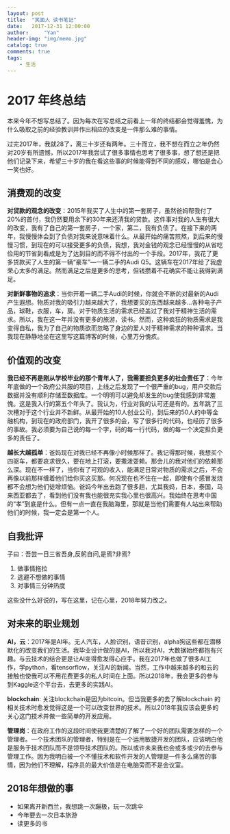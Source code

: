 ```yaml
---
layout: post
title:  "笑面人 读书笔记"
date:   2017-12-31 12:00:00
author:     "Yan"
header-img: "img/memo.jpg"
catalog: true
comments: true
tags:
    - 生活
---
```


# 2017 年终总结

本来今年不想写总结了。因为每次在写总结之前看上一年的终结都会觉得羞愧，为什么吸取之前的经验教训并作出相应的改变是一件那么难的事情。

过完2017年，我就28了，离三十岁还有两年。三十而立，我不想在而立之年仍然对20岁有所遗憾，所以2017年我尝试了很多事情也思考了很多事，想了想还是把他们记录下来，希望三十岁的我在看这些事的时候能得到不同的感叹，哪怕是会心一笑也好。

## 消费观的改变

**对贷款的观念的改变**：2015年我买了人生中的第一套房子，虽然爸妈帮我付了20%的首付，我仍然要用余下的30年来还清我的贷款。这件事对我的人生有很大的改变，我有了自己的第一套房子，一个家，第二，我有负债了。在接下来的两年，我慢慢体会到了负债对我来说意味着什么。从最开始的痛苦煎熬，到后来的慢慢习惯，到现在的可以接受更多的负债，我想，我对金钱的观念已经慢慢的从省吃俭用的节省到看成是为了达到目的而不得不付出的一个手段。2017年，我花了更多贷款买了人生的第一辆“豪车”—一辆二手的Audi Q5。这辆车在2017年给了我虚荣心太多的满足。然而满足之后是更多的思考，但钱攒着不花确实不能让我得到满足。

**对新鲜事物的追求**：当你开着一辆二手Audi的时候，你就会不断的对最新的Audi产生遐想。物质对我的吸引力越来越大了，我想要买的东西越来越多…各种电子产品，球鞋，衣服，车，房。对于物质生活的需求已经盖过了我对于精神生活的需求。所以，我在这一年并没有更多的旅游，读书。然而，这种疯狂的物质需求是我变得自私，我为了自己的物质欲而忽略了身边的爱人对于精神需求的种种请求。当我现在静静地坐在这里写这篇博客的时候，心里万分愧疚。

## 价值观的改变

**我已经不再是刚从学校毕业的那个青年人了，我需要担负更多的社会责任了**：今年年底做的一个政府公共服的项目，上线之后发现了一个很严重的bug，用户交款后数据并没有顺利存储至数据库。一个明明可以避免却发生的bug使我感到非常羞愧。这是我入行的第五个年头了。我认为，行业对我的认可还是有的。五年跳了三次槽对于这个行业并不新鲜。从最开始的10人创业公司，到后来的50人的中等金融机构，到现在的政府部门，我开了很多的会，写了很多行的代码，也经历了很多的事故。我必须要为自己说的每一个字，码的每一行代码，做的每一个决定担负更多的责任了。

**越长大越孤单**：爸妈现在对我已经不再像小时候那样了。我记得那时候，我想买个四驱车，都要哀求很久，要在地上打滚，要撒泼耍赖。那会儿的我对他们的依赖那么深。现在不一样了，当你有了可观的收入，能满足日常对物质的需求之后，不会再像以前那样缠着他们给你买这买那。何况现在也不住在一起，即使有个感冒发烧都不会想为他们徒增烦恼。爸妈今年出去跑了很多趟，尤其我妈，日本，泰国，马来西亚都去了，看到他们没有我也能很充实我心里也很高兴。我始终在思考中国的“孝”到底是什么。但有一点一直在我脑海里，那就是当他们需要有人站出来帮助他们的时候，我一定会是第一个人。


## 自我批评

子曰：吾尝一日三省吾身,反躬自问,是焉?非焉? 

1. 做事情拖拉
2. 逃避不想做的事情
3. 对事情三分钟热度

这些没什么好说的，写在这里，记在心里，2018年努力改之。

## 对未来的职业规划

**AI，云**：2017年是AI年。无人汽车，人脸识别，语音识别，alpha狗这些都在潜移默化的改变我们的生活。我毕业设计做的是AI，所以我对AI，大数据始终都抱有兴趣。与云技术的结合更是让AI变得愈发得心应手。我在2017年也做了很多AI工作，学python，看tensorflow，关注AI的新闻。当然，工作中越来越多的和云的接触也使我可以不用花费更多的私人时间在上面。所以2018年，我会更多的参与到Kaggle这个平台去，去更多的实践AI。

**blockchain**: 关注blockchain是因为bitcoin。但当我更多的去了解blockchain 的相关技术时愈发觉得这是一个可以改变世界的技术。所以2018年我应该会更多的关心这门技术并做一些简单的开发应用。

**管理岗**：在政府工作的这段时间使我更清楚的了解了一个好的团队需要怎样的一个管理者。一个技术团队的管理者，特别是在一个运用敏捷开发的团队，应该明白他是服务于技术团队而不是领导技术团队的。所以或许未来我也会或多或少的去参与管理工作。因为我明白被一个不懂技术和软件开发的人管理是一件多么痛苦的事情，因为他们不理解，程序员的最大价值是在电脑旁而不是会议室。

## 2018年想做的事

- 如果离开新西兰，我想跳一次蹦极，玩一次跳伞
- 今年要去一次日本旅游
- 读更多的书

